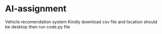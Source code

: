 # AI-assignment
Vehicle recomendation system 
Kindly download csv file and location should be desktop
then run code.py file
